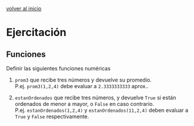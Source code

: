 <style>
.page-header {
    padding-bottom: 50px;
    padding-top: 50px;
}
</style>

[volver al inicio](./index.md)  

# Ejercitación

## Funciones

Definir las siguientes funciones numéricas
1. `prom3` que recibe tres números y devuelve su promedio.  
  P.ej. `prom3(1,2,4)` debe evaluar a `2.3333333333` aprox..
  
1. `estanOrdenados` que recibe tres números, y devuelve `True` si están ordenados de menor a mayor, o `False` en caso contrario.  
  P.ej. `estanOrdenados(1,2,4)` y `estanOrdenados(11,2,4)` deben evaluar a `True` y `False` respectivamente.

<!--
    def prom3(n1, n2, n3):
    return (n1 + n2 + n3) / 3

def estanOrdenados(n1, n2, n3):
    return n1 <= n2 and n2 <= n3

def elevarALaSuma(n,p1,p2):
    return n**(p1+p2)

def minPotencia(n,p1,p2):
    return n**(min(p1,p2))

def porElPromedio(n,m1,m2,m3):
    return n*(prom3(m1,m2,m3))

def dobleOTriple(n,s):
    if (s >= 0):
        return n * 2
    else:
        return n * 3

def sumaDosElems(list, index1, index2):
    return list[index1] + list[index2]

def promLista(list):
    return sum(list) / len(list)

def dobles(list):
    return [n * 2 for n in list]

def todosAlCuadrado(list):
    return [n**2 for n in list]

def doblesSinElPrimero(list):
    return dobles(list)[1:]

def porElPrimero(list):
    return [n * list[0] for n in list[1:]]

def doblesOTriples(list):
    if (list[0] >= 0):
        return doblesSinElPrimero(list)
    else:
        return [n * 3 for n in list[1:]]
    
def multiplos(list, n):
    return [x for x in list if x % n == 0]

def restos(list, n):
    return [x % n for x in list]

def enAbsoluto(list):
    return [abs(x) for x in list]

def elementosEntre(list,min,max):
    return [x for x in list if x >= min and x <= max ]

def rango(list):
    return max(list) - min(list)

def valoresExtremos(list):
    return [max(list), min(list)]

def sinElMaximo(list):
    return [x for x in list if x < max(list)]

def sinValoresExtremos(list):
    return [x for x in list if x not in valoresExtremos(list)]

def llevandoTodosAlMenosA(list,n):
    return [max(n,x) for x in list]

def agregandoPares(list1, list2):
    return list1 + multiplos(list2, 2)

def desviaciones(list):
    return [abs(x - promLista(list)) for x in list]

def desviacionMedia(list):
    return promLista(desviaciones(list))

def productoPuntual(list1,list2):
    return [n * m for n,m in zip(list1,list2)]

def productoProgresivo(list):
    return productoPuntual(list, (x+1 for x in range(len(list))))

def esListaOrdenada(list):
    return all(n1 < n2 for (n1,n2) in zip(list, list[1:]))

def puntosEntre(inicio,fin):
    ix, iy = inicio
    fx, fy = fin
    return ((x,y) for x in range(ix, fx+1) for y in range(iy, fy+1))

-->

